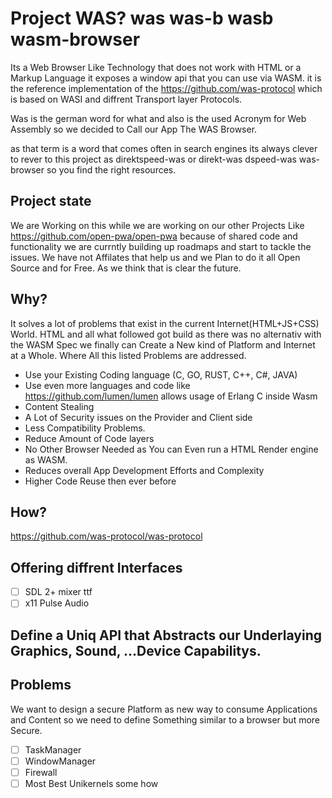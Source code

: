 # Project WAS? was was-b wasb wasm-browser
Its a Web Browser Like Technology that does not work with HTML or a Markup Language it exposes a window api that you can use via WASM.
it is the reference implementation of the https://github.com/was-protocol which is based on WASI and diffrent Transport layer Protocols.

Was is the german word for what and also is the used Acronym for Web Assembly so we decided to Call our App The WAS Browser.

as that term is a word that comes often in search engines its always clever to rever to this project as direktspeed-was or direkt-was dspeed-was was-browser so you find the right resources. 


## Project state
We are Working on this while we are working on our other Projects Like https://github.com/open-pwa/open-pwa because of shared code and functionality we are currntly building up roadmaps and start to tackle the issues. We have not Affilates that help us and we Plan to do it all Open Source and for Free. As we think that is clear the future.

## Why?
It solves a lot of problems that exist in the current Internet(HTML+JS+CSS) World. HTML and all what followed got build as there was no alternativ with the WASM Spec we finally can Create a New kind of Platform and Internet at a Whole. Where All this listed Problems are addressed.

- Use your Existing Coding language (C, GO, RUST, C++, C#, JAVA)
- Use even more languages and code like https://github.com/lumen/lumen allows usage of Erlang C inside Wasm
- Content Stealing
- A Lot of Security issues on the Provider and Client side
- Less Compatibility Problems.
- Reduce Amount of Code layers
- No Other Browser Needed as You can Even run a HTML Render engine as WASM.
- Reduces overall App Development Efforts and Complexity
- Higher Code Reuse then ever before


## How?

https://github.com/was-protocol/was-protocol


## Offering diffrent Interfaces
- [ ] SDL 2+ mixer ttf
- [ ] x11 Pulse Audio

## Define a Uniq API that Abstracts our Underlaying Graphics, Sound, ...Device Capabilitys.


## Problems
We want to design a secure Platform as new way to consume Applications and Content so we need to define Something similar to a browser but more Secure.

- [ ] TaskManager
- [ ] WindowManager
- [ ] Firewall
- [ ] Most Best Unikernels some how
